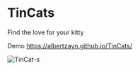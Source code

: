 # TinCats
Find the love for your kitty

Demo
https://albertzayn.github.io/TinCats/

![TinCat-s](https://user-images.githubusercontent.com/108021063/209121665-b201a3ac-43aa-4b2c-969a-7b8c3cd01cdb.png)

